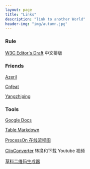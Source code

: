 ```yaml
---
layout: page
title: "Links"
description: "link to another World"
header-img: "img/autumn.jpg"
---
```



### Rule 

[W3C Editor's Draft](http://w3c.github.io/clreq/#glyphs_sizes_and_positions_in_character_faces_of_punctuation_marks) 中文排版  

### Friends

[Azeril](http://azeril.me/tags.html)

[Cnfeat](http://cnfeat.com/)

[Yangzhiping](http://www.yangzhiping.com/tech/)


### Tools 

[Google Docs](https://drive.google.com/drive/my-drive)

[Table Markdown](https://donatstudios.com/CsvToMarkdownTable)

[ProcessOn 在线流程图](https://www.processon.com/diagrams)

[ClipConverter](http://www.clipconverter.cc/) 转换和下载 Youtube 视频

[草料二维码生成器](http://cli.im/)